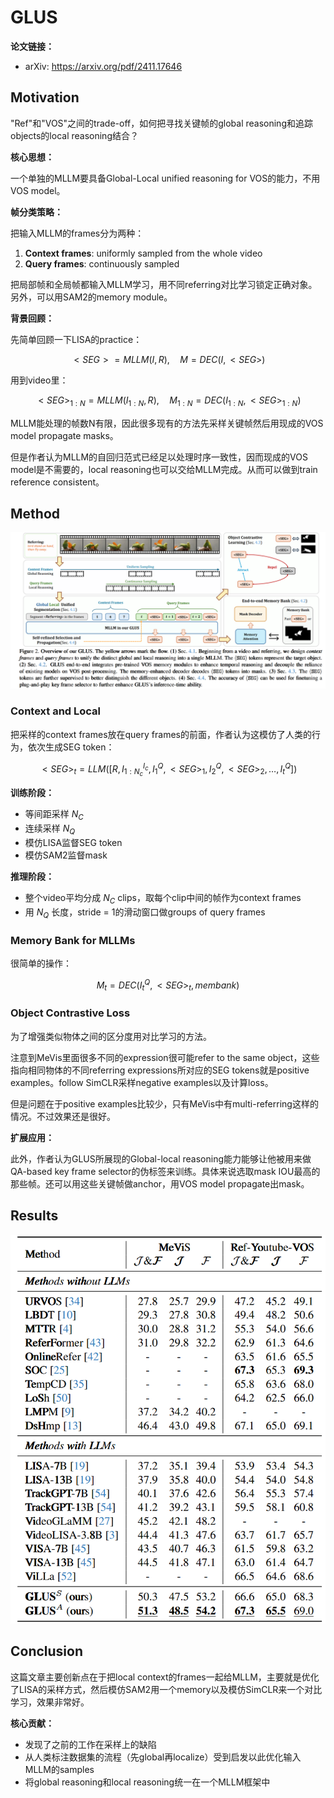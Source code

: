 # GLUS

**论文链接：**

- arXiv: <https://arxiv.org/pdf/2411.17646>

## Motivation

"Ref"和"VOS"之间的trade-off，如何把寻找关键帧的global reasoning和追踪objects的local reasoning结合？

**核心思想：**

一个单独的MLLM要具备Global-Local unified reasoning for VOS的能力，不用VOS model。

**帧分类策略：**

把输入MLLM的frames分为两种：

1. **Context frames**: uniformly sampled from the whole video
2. **Query frames**: continuously sampled

把局部帧和全局帧都输入MLLM学习，用不同referring对比学习锁定正确对象。另外，可以用SAM2的memory module。

**背景回顾：**

先简单回顾一下LISA的practice：

$$<SEG> = MLLM(I, R), \quad M = DEC(I, <SEG>)$$

用到video里：

$$<SEG>_{1:N} = MLLM(I_{1:N}, R), \quad M_{1:N} = DEC(I_{1:N}, <SEG>_{1:N})$$

MLLM能处理的帧数N有限，因此很多现有的方法先采样关键帧然后用现成的VOS model propagate masks。

但是作者认为MLLM的自回归范式已经足以处理时序一致性，因而现成的VOS model是不需要的，local reasoning也可以交给MLLM完成。从而可以做到train reference consistent。

## Method

![assets/glus01.png](assets/glus01.png)

### Context and Local

把采样的context frames放在query frames的前面，作者认为这模仿了人类的行为，依次生成SEG token：

$$<SEG>_t = LLM ([R, I_{1:N_c}^{I_c}, I_1^Q, <SEG>_1, I_2^{Q}, <SEG>_{2}, \dots, I_t^{Q}])$$

**训练阶段：**

- 等间距采样 $N_C$
- 连续采样 $N_Q$
- 模仿LISA监督SEG token
- 模仿SAM2监督mask

**推理阶段：**

- 整个video平均分成 $N_C$ clips，取每个clip中间的帧作为context frames
- 用 $N_Q$ 长度，stride = 1的滑动窗口做groups of query frames

### Memory Bank for MLLMs

很简单的操作：

$$M_t = DEC(I_t^Q, <SEG>_t, membank)$$

### Object Contrastive Loss

为了增强类似物体之间的区分度用对比学习的方法。

注意到MeVis里面很多不同的expression很可能refer to the same object，这些指向相同物体的不同referring expressions所对应的SEG tokens就是positive examples。follow SimCLR采样negative examples以及计算loss。

但是问题在于positive examples比较少，只有MeVis中有multi-referring这样的情况。不过效果还是很好。

**扩展应用：**

此外，作者认为GLUS所展现的Global-local reasoning能力能够让他被用来做QA-based key frame selector的伪标签来训练。具体来说选取mask IOU最高的那些帧。还可以用这些关键帧做anchor，用VOS model propagate出mask。

## Results

![assets/glus02.png](assets/glus02.png)

## Conclusion

这篇文章主要创新点在于把local context的frames一起给MLLM，主要就是优化了LISA的采样方式，然后模仿SAM2用一个memory以及模仿SimCLR来一个对比学习，效果非常好。

**核心贡献：**

- 发现了之前的工作在采样上的缺陷
- 从人类标注数据集的流程（先global再localize）受到启发以此优化输入MLLM的samples
- 将global reasoning和local reasoning统一在一个MLLM框架中
